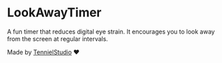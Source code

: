 # LookAwayTimer

A fun timer that reduces digital eye strain. It encourages you to look away from the screen at regular intervals.

Made by [TennielStudio](https://twitter.com/tennielstudio) ❤️